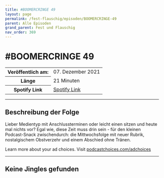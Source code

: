 ```yaml
---
title: #BOOMERCRINGE 49
layout: page
permalink: /fest-flauschig/episoden/BOOMERCRINGE-49
parent: Alle Episoden
grand_parent: Fest und Flauschig
nav_order: 369
---
```


# #BOOMERCRINGE 49
<table class="resp-table dcf-table dcf-table-responsive dcf-table-bordered dcf-table-striped dcf-w-100%">
                    <tbody>
                        <tr>
                            <th scope="row">Veröffentlich am:</th>
                            <td data-label="Veröffentlich am:">07. Dezember 2021</td>
                        </tr>
                        <tr>
                            <th scope="row">Länge </th>
                            <td data-label="Länge ">21 Minuten</td>
                        </tr><tr>
                                <th scope="row">Spotify Link</th>
                                <td data-label="Spotify Link"><a href="https://open.spotify.com/episode/4HQo6HsJ4eAcwFa9zSVYa9">Spotify Link</a></td>
                            </tr></tbody>
                </table>

***

## Beschreibung der Folge

<div>
<p>Lieber Medientyp mit Anschlussterminen oder leicht einen sitzen und heute mal nichts vor? Egal wie, diese Zeit muss drin sein - für den kleinen Podcast-Snack zwischendurch: die Mittwochsfolge mit neuer Rubrik, nostalgischem Obstverzehr und einem Abschied ohne Tränen. </p><p> </p><p>Learn more about your ad choices. Visit <a href="https://podcastchoices.com/adchoices">podcastchoices.com/adchoices</a></p>  
</div>

***

## Keine Jingles gefunden